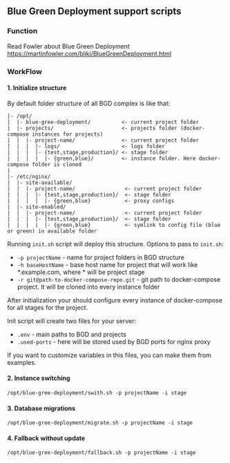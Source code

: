 ## Blue Green Deployment support scripts

### Function

Read Fowler about Blue Green Deployment
https://martinfowler.com/bliki/BlueGreenDeployment.html

### WorkFlow

#### 1. Initialize structure

By default folder structure of all BGD complex is like that:

    |- /opt/
    |  |- blue-gree-deployment/          <- current project folder
    |  |- projects/                      <- projects folder (docker-compose instances for projects)
    |  |  |- project-name/               <- current project folder
    |  |  |  |- logs/                    <- logs folder
    |  |  |  |- {test,stage,production}/ <- stage folder
    |  |  |  |  |- {green,blue}/         <- instance folder. Here docker-compose folder is cloned
    |
    |- /etc/nginx/
    |  |- site-available/
    |  |  |- project-name/                <- current project folder
    |  |  |  |- {test,stage,production}/  <- stage folder
    |  |  |  |  |- {green,blue}           <- proxy configs
    |  |- site-enabled/
    |  |  |- project-name/                <- current project folder
    |  |  |  |- {test,stage,production}/  <- stage folder
    |  |  |  |  |- {green,blue}           <- symlink to config file (blue or green) in available folder

Running `init.sh` script will deploy this structure. Options to pass to `init.sh`:
* `-p projectName` - name for project folders in BGD structure
* `-h baseHostName` - base host name for project that will work like *.example.com, where * will be project stage
* `-r git@path-to-docker-compose-repo.git` - git path to docker-compose project. It will be cloned into every instance 
folder

After initialization your should configure every instance of docker-compose for all stages for the project.

Init script will create two files for your server:
* `.env` - main paths to BGD and projects
* `.used-ports` - here will be stored used by BGD ports for nginx proxy

If you want to customize variables in this files, you can make them from examples.

#### 2. Instance switching

    /opt/blue-gree-deployment/swith.sh -p projectName -i stage

#### 3. Database migrations

    /opt/blue-gree-deployment/migrate.sh -p projectName -i stage

#### 4. Fallback without update

    /opt/blue-gree-deployment/fallback.sh -p projectName -i stage